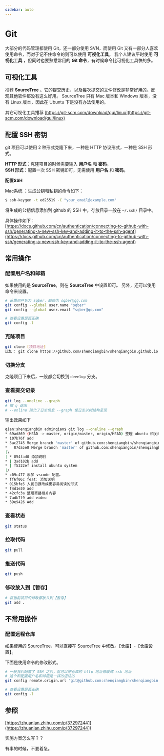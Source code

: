 ```yaml
---
sidebar: auto
---
```


# Git

大部分的代码管理都使用 Git，还一部分使用 SVN，而使用 Git 又有一部分人喜欢使用命令，而对于记不住命令的则可以使用 **可视化工具**。
我个人建议平时使用 **可视化工具** ，但同时也要熟悉常用的 **Git 命令**，有时候命令比可视化工具快的多。

## 可视化工具

推荐 **SourceTree** 。它的提交历史，以及每次提交的文件修改是非常好用的。反观其他软件都没有这么好用。
SourceTree 只有 Mac 版本和 Windows 版本，没有 Linux 版本，因此在 Ubuntu 下是没有办法使用的。

其它可视化工具推荐 [https://git-scm.com/download/gui/linux](https://git-scm.com/download/gui/linux)

## 配置 SSH 密钥

git 项目可以使用 2 种形式克隆下来，一种是 HTTP 协议形式，一种是 SSH 形式。

**HTTP 形式**：克隆项目的时候需要输入 **用户名** 和 **密码**。   
**SSH 形式**：配置一次 SSH 密钥即可，无需使用 **用户名** 和 **密码**。

**配置SSH**

Mac系统 ：生成公钥和私钥的命令如下：  
```bash
$ ssh-keygen -t ed25519 -C "your_email@example.com"
```

将生成的公钥信息添加到 github 的 SSH 中，存放目录一般在 `~/.ssh/` 目录中。

具体操作如下：  
[https://docs.github.com/cn/authentication/connecting-to-github-with-ssh/generating-a-new-ssh-key-and-adding-it-to-the-ssh-agent](https://docs.github.com/cn/authentication/connecting-to-github-with-ssh/generating-a-new-ssh-key-and-adding-it-to-the-ssh-agent)

## 常用操作

### 配置用户名和邮箱

如果使用的是 **SourceTree**，则在 **SourceTree** 中设置即可。
另外，还可以使用命令来设置。

```bash
# 设置用户名为 sqber，邮箱为 sqber@qq.com
git config --global user.name "sqber"
git config --global user.email "sqber@qq.com"

# 查看设置是否正确
git config -l
```

### 克隆项目

```bash
git clone [项目地址]
比如： git clone https://github.com/shenqiangbin/shenqiangbin.github.io
```

### 切换分支

克隆项目下来后，一般都会切换到 `develop` 分支。

### 查看提交记录

```bash
git log --oneline --graph
# 按 q 退出
# --online 简化了日志信息 --graph 使日志以树结构呈现
```

输出效果如下

```bash
qian:shenqiangbin adminqian$ git log --oneline --graph
* 69ad869 (HEAD -> master, origin/master, origin/HEAD) 整理 ubuntu 相关问题
* 107b76f add
* 3ac2745 Merge branch 'master' of github.com:shenqiangbin/shenqiangbin.github.io
*   07da5e0 Merge branch 'master' of github.com:shenqiangbin/shenqiangbin.github.io
|\  
| * 854fad0 添加说明
* | 3ad102b add
* | f5322ef install ubuntu system
|/  
* c09c477 添加 vscode 配置。
* ff6f06c feat: 添加说明
* 015bfe5 人民日报改成更容易阅读的形式
* f4d1e30 add
* 42cfc3a 整理直播相关内容
* 7adb7f9 add video
* 39e9426 Add
```

### 查看状态

```bash
git status
```

### 拉取代码

```bash
git pull
```

### 推送代码

```bash
git push
```

### 修改放入到【暂存】

```bash
# 将当前项目的修改都放入到【暂存】
git add .
```


## 不常用操作

### 配置远程仓库

如果使用的 SourceTree，可以直接在 SourceTree 中修改。【仓库】-【仓库设置】。

下面是使用命令的修改形式。

```bash
# 一般我们配置了 SSH 之后，就可以把仓库的 http 地址修改成 ssh 地址
# 这个和配置用户名和邮箱是一样的语法的
git config remote.origin.url "git@github.com:shenqiangbin/shenqiangbin.github.io.git"

# 查看设置是否正确
git config -l
```

## 参照

[https://zhuanlan.zhihu.com/p/372972441](https://zhuanlan.zhihu.com/p/372972441)


实施方案怎么写？？


有事的时候，不要着急。

